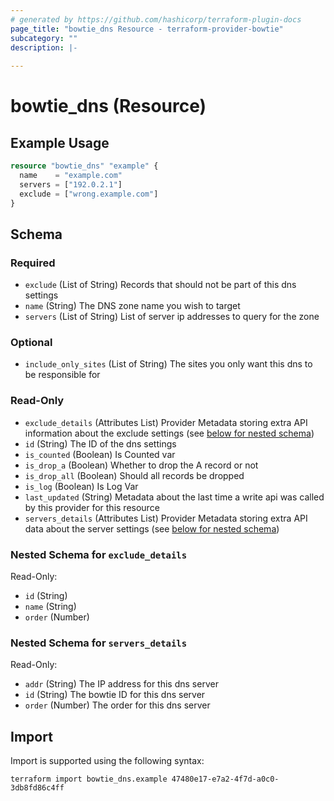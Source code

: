```yaml
---
# generated by https://github.com/hashicorp/terraform-plugin-docs
page_title: "bowtie_dns Resource - terraform-provider-bowtie"
subcategory: ""
description: |-
  
---
```


# bowtie_dns (Resource)



## Example Usage

```terraform
resource "bowtie_dns" "example" {
  name    = "example.com"
  servers = ["192.0.2.1"]
  exclude = ["wrong.example.com"]
}
```

<!-- schema generated by tfplugindocs -->
## Schema

### Required

- `exclude` (List of String) Records that should not be part of this dns settings
- `name` (String) The DNS zone name you wish to target
- `servers` (List of String) List of server ip addresses to query for the zone

### Optional

- `include_only_sites` (List of String) The sites you only want this dns to be responsible for

### Read-Only

- `exclude_details` (Attributes List) Provider Metadata storing extra API information about the exclude settings (see [below for nested schema](#nestedatt--exclude_details))
- `id` (String) The ID of the dns settings
- `is_counted` (Boolean) Is Counted var
- `is_drop_a` (Boolean) Whether to drop the A record or not
- `is_drop_all` (Boolean) Should all records be dropped
- `is_log` (Boolean) Is Log Var
- `last_updated` (String) Metadata about the last time a write api was called by this provider for this resource
- `servers_details` (Attributes List) Provider Metadata storing extra API data about the server settings (see [below for nested schema](#nestedatt--servers_details))

<a id="nestedatt--exclude_details"></a>
### Nested Schema for `exclude_details`

Read-Only:

- `id` (String)
- `name` (String)
- `order` (Number)


<a id="nestedatt--servers_details"></a>
### Nested Schema for `servers_details`

Read-Only:

- `addr` (String) The IP address for this dns server
- `id` (String) The bowtie ID for this dns server
- `order` (Number) The order for this dns server

## Import

Import is supported using the following syntax:

```shell
terraform import bowtie_dns.example 47480e17-e7a2-4f7d-a0c0-3db8fd86c4ff
```
